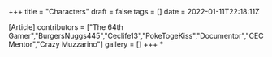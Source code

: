 +++
title = "Characters"
draft = false
tags = []
date = 2022-01-11T22:18:11Z

[Article]
contributors = ["The 64th Gamer","BurgersNuggs445","Ceclife13","PokeTogeKiss","Documentor","CECMentor","Crazy Muzzarino"]
gallery = []
+++
*